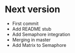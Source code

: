 # Next version
+ First commit
+ Add README stub
+ Add Semaphore integration
+ Merging in master
+ Add Matrix to Semaphore